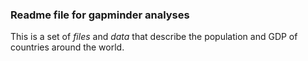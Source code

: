 ### Readme file for gapminder analyses

This is a set of *files* and *data* that describe the population and GDP of 
countries around the world.
